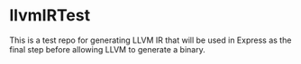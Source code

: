 # llvmIRTest

This is a test repo for generating LLVM IR that will be used in Express as the final step before allowing LLVM to generate a binary.
